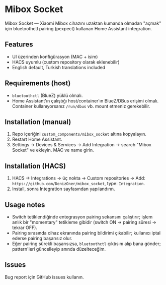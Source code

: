 # Mibox Socket

Mibox Socket — Xiaomi Mibox cihazını uzaktan kumanda olmadan "açmak" için bluetoothctl pairing (pexpect) kullanan Home Assistant integration.

## Features
- UI üzerinden konfigürasyon (MAC + isim)
- HACS uyumlu (custom repository olarak eklenebilir)
- English default, Turkish translations included

## Requirements (host)
- `bluetoothctl` (BlueZ) yüklü olmalı.
- Home Assistant'ın çalıştığı host/container'ın BlueZ/DBus erişimi olmalı. Container kullanıyorsanız `/run/dbus` vb. mount etmeniz gerekebilir.

## Installation (manual)
1. Repo içeriğini `custom_components/mibox_socket` altına kopyalayın.
2. Restart Home Assistant.
3. Settings -> Devices & Services -> Add Integration -> search "Mibox Socket" ve ekleyin. MAC ve name girin.

## Installation (HACS)
1. HACS -> Integrations -> üç nokta -> Custom repositories -> Add: `https://github.com/DenizOner/mibox_socket`, type: `Integration`.
2. Install, sonra Integration sayfasından yapılandırın.

## Usage notes
- Switch tetiklendiğinde entegrasyon pairing sekansını çalıştırır; işlem anlık bir "momentary" tetikleme gibidir (switch ON → pairing süresi → tekrar OFF).
- Pairing sırasında cihaz ekranında pairing bildirimi çıkabilir; kullanıcı iptal ederse pairing başarısız olur.
- Eğer pairing sürekli başarısızsa, `bluetoothctl` çıktısını alıp bana gönder; pattern'leri güncelleyip anında düzelteceğim.

## Issues
Bug report için GitHub issues kullanın.
